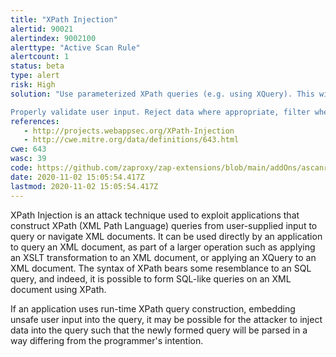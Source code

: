 ```yaml
---
title: "XPath Injection"
alertid: 90021
alertindex: 9002100
alerttype: "Active Scan Rule"
alertcount: 1
status: beta
type: alert
risk: High
solution: "Use parameterized XPath queries (e.g. using XQuery). This will help ensure separation between data plane and control plane.

Properly validate user input. Reject data where appropriate, filter where appropriate and escape where appropriate. Make sure input that will be used in XPath queries is safe in that context."
references:
   - http://projects.webappsec.org/XPath-Injection
   - http://cwe.mitre.org/data/definitions/643.html
cwe: 643
wasc: 39
code: https://github.com/zaproxy/zap-extensions/blob/main/addOns/ascanrulesBeta/src/main/java/org/zaproxy/zap/extension/ascanrulesBeta/XpathInjectionScanRule.java
date: 2020-11-02 15:05:54.417Z
lastmod: 2020-11-02 15:05:54.417Z
---
```

XPath Injection is an attack technique used to exploit applications that construct XPath (XML Path Language) queries from user-supplied input to query or navigate XML documents. It can be used directly by an application to query an XML document, as part of a larger operation such as applying an XSLT transformation to an XML document, or applying an XQuery to an XML document. The syntax of XPath bears some resemblance to an SQL query, and indeed, it is possible to form SQL-like queries on an XML document using XPath.

If an application uses run-time XPath query construction, embedding unsafe user input into the query, it may be possible for the attacker to inject data into the query such that the newly formed query will be parsed in a way differing from the programmer's intention.
